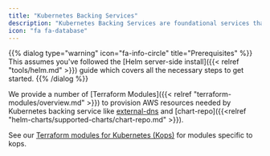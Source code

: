 ```yaml
---
title: "Kubernetes Backing Services"
description: "Kubernetes Backing Services are foundational services that other services in the cluster depend on such as IAM, ingress, external dns, TLS certificates, etc."
icon: "fa fa-database"
---
```

{{% dialog type="warning" icon="fa-info-circle" title="Prerequisites" %}}
This assumes you've followed the [Helm server-side install]({{< relref "tools/helm.md" >}}) guide which covers all the necessary steps to get started.
{{% /dialog %}}

We provide a number of [Terraform Modules]({{< relref "terraform-modules/overview.md" >}}) to provision AWS resources needed by Kubernetes backing service like [external-dns](/kubernetes-backing-services/external-dns/) and [chart-repo]({{<relref "helm-charts/supported-charts/chart-repo.md" >}}).

See our [Terraform modules for Kubernetes (Kops)](/terraform-modules/kops-kubernetes) for modules specific to kops.
